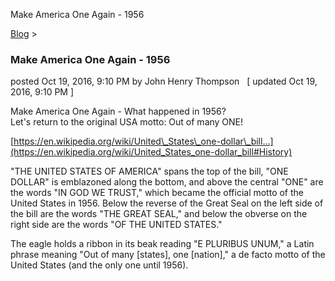 Make America One Again - 1956 

[Blog](../z-blog-1.html)‎ > ‎

### Make America One Again - 1956

posted Oct 19, 2016, 9:10 PM by John Henry Thompson   \[ updated Oct 19, 2016, 9:10 PM \]

Make America One Again - What happened in 1956?  
Let's return to the original USA motto: Out of many ONE!

[https://en.wikipedia.org/wiki/United\_States\_one-dollar\_bill…](https://en.wikipedia.org/wiki/United_States_one-dollar_bill#History)

"THE UNITED STATES OF AMERICA" spans the top of the bill, "ONE DOLLAR" is emblazoned along the bottom, and above the central "ONE" are the words "IN GOD WE TRUST," which became the official motto of the United States in 1956. Below the reverse of the Great Seal on the left side of the bill are the words "THE GREAT SEAL," and below the obverse on the right side are the words "OF THE UNITED STATES."

The eagle holds a ribbon in its beak reading "E PLURIBUS UNUM," a Latin phrase meaning "Out of many \[states\], one \[nation\]," a de facto motto of the United States (and the only one until 1956).

  

